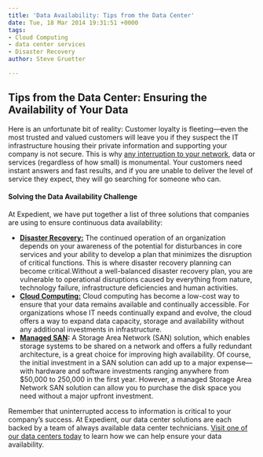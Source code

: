 ```yaml
---
title: 'Data Availability: Tips from the Data Center'
date: Tue, 18 Mar 2014 19:31:51 +0000
tags:
- Cloud Computing
- data center services
- Disaster Recovery
author: Steve Gruetter

---
```

## Tips from the Data Center: Ensuring the Availability of Your Data

Here is an unfortunate bit of reality: Customer loyalty is fleeting—even the most trusted and valued customers will leave you if they suspect the IT infrastructure housing their private information and supporting your company is not secure. This is why [any interruption to your network](https://www.expedient.com/how-much-does-downtime-really-cost/ "How Much Does Downtime Really Cost?"), data or services (regardless of how small) is monumental. Your customers need instant answers and fast results, and if you are unable to deliver the level of service they expect, they will go searching for someone who can.

#### Solving the Data Availability Challenge

At Expedient, we have put together a list of three solutions that companies are using to ensure continuous data availability:

* [**Disaster Recovery:**](/managed-services/disaster-recovery/ "Disaster Recovery as a Service") The continued operation of an organization depends on your awareness of the potential for disturbances in core services and your ability to develop a plan that minimizes the disruption of critical functions. This is where disaster recovery planning can become critical.Without a well-balanced disaster recovery plan, you are vulnerable to operational disruptions caused by everything from nature, technology failure, infrastructure deficiencies and human activities.
* [**Cloud Computing:**](https://www.expedient.com/cloud-computing/ "Cloud Computing") Cloud computing has become a low-cost way to ensure that your data remains available and continually accessible. For organizations whose IT needs continually expand and evolve, the cloud offers a way to expand data capacity, storage and availability without any additional investments in infrastructure.
* [**Managed SAN**](https://www.expedient.com/managed-services/shared-san-storage/ "Shared SAN Storage")**:** A Storage Area Network (SAN) solution, which enables storage systems to be shared on a network and offers a fully redundant architecture, is a great choice for improving high availability. Of course, the initial investment in a SAN solution can add up to a major expense—with hardware and software investments ranging anywhere from $50,000 to 250,000 in the first year. However, a managed Storage Area Network SAN solution can allow you to purchase the disk space you need without a major upfront investment.

Remember that uninterrupted access to information is critical to your company’s success. At Expedient, our data center solutions are each backed by a team of always available data center technicians. [Visit one of our data centers today](https://www.expedient.com/the-data-centers/schedule-a-tour/ "Schedule A Data Center Tour") to learn how we can help ensure your data availability.